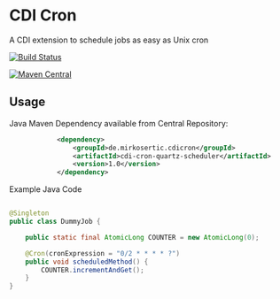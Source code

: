 # CDI Cron

A CDI extension to schedule jobs as easy as Unix cron

[![Build Status](https://travis-ci.org/mirkosertic/GameComposer.svg?branch=master)](https://travis-ci.org/mirkosertic/GameComposer)

[![Maven Central](https://maven-badges.herokuapp.com/maven-central/de.mirkosertic.cdicron/cdi-cron-api/badge.png)](https://maven-badges.herokuapp.com/maven-central/de.mirkosertic.cdicron/cdi-cron-api/badge.png)

## Usage

Java Maven Dependency available from Central Repository:

```xml
            <dependency>
                <groupId>de.mirkosertic.cdicron</groupId>
                <artifactId>cdi-cron-quartz-scheduler</artifactId>
                <version>1.0</version>
            </dependency>
```

Example Java Code

```java

@Singleton
public class DummyJob {

    public static final AtomicLong COUNTER = new AtomicLong(0);

    @Cron(cronExpression = "0/2 * * * * ?")
    public void scheduledMethod() {
        COUNTER.incrementAndGet();
    }
}
```
